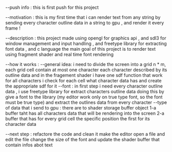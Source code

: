 --push info :
    this is first push for this project


--motivation :
    this is my first time that i can render text from any string by sending every character outline data in a string to gpu , and render it every frame !


--description :
    this project made using opengl for graphics api , and sdl3 for window management and input handling , and freetype library for extracting font data , and c language
    the main goal of this project is to render text using fragment shader and real time font rendering 


--how it works :
    --general idea:
        i need to divide the screen into a grid n * m, each grid cell contain at most one character
        each character described by its outline data
        and in the fragement shader i have one sdf function that work for all characters
        i check for each cell what character data has and create the appropriate sdf for it
    --font :
        in first step i need every character outline data , i use freetype library for extract characters outline data
        doing this by give a font to the library (my editor work only on true type font, so the font must be true type) and extract the outlines data from every character 
    --type of data that i send to gpu :
        there are to shader storage buffer object
        1-a buffer taht has all characters data that will be rendering into the screen
        2-a buffer that has for every grid cell the specific position the first for its character data



--next step :
    refactore the code and clean it
    make the editor open a file and edit the file 
    change the size of the font and update the shader buffer that contain infos abot text

